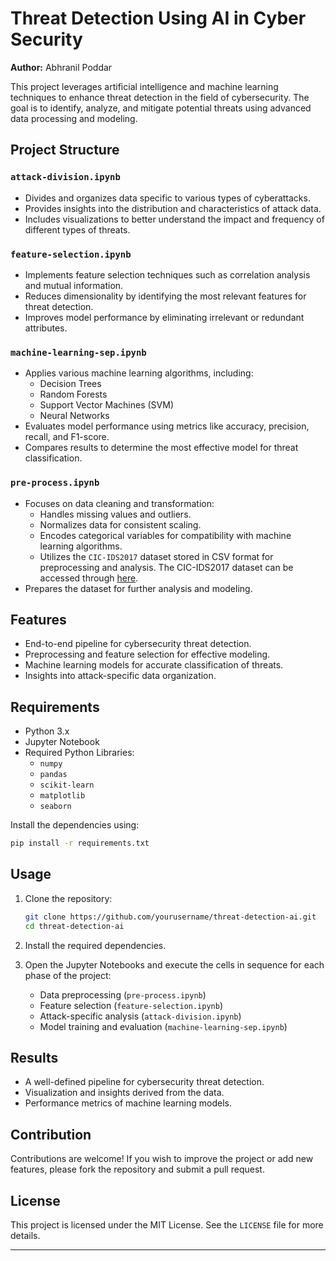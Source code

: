 # Threat Detection Using AI in Cyber Security
**Author:** Abhranil Poddar

This project leverages artificial intelligence and machine learning techniques to enhance threat detection in the field of cybersecurity. The goal is to identify, analyze, and mitigate potential threats using advanced data processing and modeling.

## Project Structure

### `attack-division.ipynb`
- Divides and organizes data specific to various types of cyberattacks.
- Provides insights into the distribution and characteristics of attack data.
- Includes visualizations to better understand the impact and frequency of different types of threats.

### `feature-selection.ipynb`
- Implements feature selection techniques such as correlation analysis and mutual information.
- Reduces dimensionality by identifying the most relevant features for threat detection.
- Improves model performance by eliminating irrelevant or redundant attributes.

### `machine-learning-sep.ipynb`
- Applies various machine learning algorithms, including:
  - Decision Trees
  - Random Forests
  - Support Vector Machines (SVM)
  - Neural Networks
- Evaluates model performance using metrics like accuracy, precision, recall, and F1-score.
- Compares results to determine the most effective model for threat classification.

### `pre-process.ipynb`
- Focuses on data cleaning and transformation:
  - Handles missing values and outliers.
  - Normalizes data for consistent scaling.
  - Encodes categorical variables for compatibility with machine learning algorithms.
  - Utilizes the `CIC-IDS2017` dataset stored in CSV format for preprocessing and analysis.
    The CIC-IDS2017 dataset can be accessed through [here](https://www.unb.ca/cic/datasets/ids-2017.html).
- Prepares the dataset for further analysis and modeling.

## Features

- End-to-end pipeline for cybersecurity threat detection.
- Preprocessing and feature selection for effective modeling.
- Machine learning models for accurate classification of threats.
- Insights into attack-specific data organization.

## Requirements

- Python 3.x
- Jupyter Notebook
- Required Python Libraries:
  - `numpy`
  - `pandas`
  - `scikit-learn`
  - `matplotlib`
  - `seaborn`

Install the dependencies using:

```bash
pip install -r requirements.txt
```

## Usage

1. Clone the repository:

   ```bash
   git clone https://github.com/yourusername/threat-detection-ai.git
   cd threat-detection-ai
   ```

2. Install the required dependencies.

3. Open the Jupyter Notebooks and execute the cells in sequence for each phase of the project:
   - Data preprocessing (`pre-process.ipynb`)
   - Feature selection (`feature-selection.ipynb`)
   - Attack-specific analysis (`attack-division.ipynb`)
   - Model training and evaluation (`machine-learning-sep.ipynb`)

## Results

- A well-defined pipeline for cybersecurity threat detection.
- Visualization and insights derived from the data.
- Performance metrics of machine learning models.

## Contribution

Contributions are welcome! If you wish to improve the project or add new features, please fork the repository and submit a pull request.

## License

This project is licensed under the MIT License. See the `LICENSE` file for more details.

---
